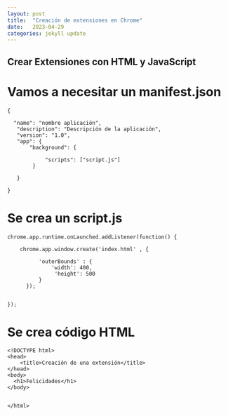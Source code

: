 ```yaml
---
layout: post
title:  "Creación de extensiones en Chrome"
date:   2023-04-29
categories: jekyll update
---
```



## Crear Extensiones con HTML y JavaScript

# Vamos a necesitar un manifest.json

~~~~
{

  "name": "nombre aplicación",
   "description": "Descripción de la aplicación",
   "version": "1.0",
   "app": {
       "background": {
       
            "scripts": ["script.js"]
        }
   
   }

}

~~~~

# Se crea un script.js

~~~~
chrome.app.runtime.onLaunched.addListener(function() {
  
    chrome.app.window.create('index.html' , {
    
          'outerBounds' : {
              'width': 400,
               'height': 500
          }
      });


});

~~~~


# Se crea código HTML

~~~~
<!DOCTYPE html>
<head>
    <title>Creación de una extensión</title>
</head>
<body>
  <h1>Felicidades</h1>
</body>


</html>
~~~~
